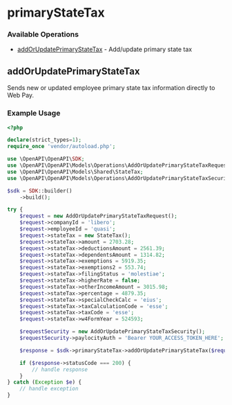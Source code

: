 # primaryStateTax

### Available Operations

* [addOrUpdatePrimaryStateTax](#addorupdateprimarystatetax) - Add/update primary state tax

## addOrUpdatePrimaryStateTax

Sends new or updated employee primary state tax information directly to Web Pay.

### Example Usage

```php
<?php

declare(strict_types=1);
require_once 'vendor/autoload.php';

use \OpenAPI\OpenAPI\SDK;
use \OpenAPI\OpenAPI\Models\Operations\AddOrUpdatePrimaryStateTaxRequest;
use \OpenAPI\OpenAPI\Models\Shared\StateTax;
use \OpenAPI\OpenAPI\Models\Operations\AddOrUpdatePrimaryStateTaxSecurity;

$sdk = SDK::builder()
    ->build();

try {
    $request = new AddOrUpdatePrimaryStateTaxRequest();
    $request->companyId = 'libero';
    $request->employeeId = 'quasi';
    $request->stateTax = new StateTax();
    $request->stateTax->amount = 2703.28;
    $request->stateTax->deductionsAmount = 2561.39;
    $request->stateTax->dependentsAmount = 1314.82;
    $request->stateTax->exemptions = 5919.35;
    $request->stateTax->exemptions2 = 553.74;
    $request->stateTax->filingStatus = 'molestiae';
    $request->stateTax->higherRate = false;
    $request->stateTax->otherIncomeAmount = 3015.98;
    $request->stateTax->percentage = 4879.35;
    $request->stateTax->specialCheckCalc = 'eius';
    $request->stateTax->taxCalculationCode = 'esse';
    $request->stateTax->taxCode = 'esse';
    $request->stateTax->w4FormYear = 524593;

    $requestSecurity = new AddOrUpdatePrimaryStateTaxSecurity();
    $requestSecurity->paylocityAuth = 'Bearer YOUR_ACCESS_TOKEN_HERE';

    $response = $sdk->primaryStateTax->addOrUpdatePrimaryStateTax($request, $requestSecurity);

    if ($response->statusCode === 200) {
        // handle response
    }
} catch (Exception $e) {
    // handle exception
}
```
